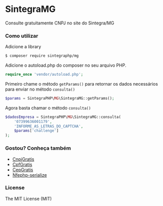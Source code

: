 # SintegraMG

Consulte gratuitamente CNPJ no site do Sintegra/MG

### Como utilizar

Adicione a library

```sh
$ composer require sintegraphp/mg
```

Adicione o autoload.php do composer no seu arquivo PHP.

```php
require_once 'vendor/autoload.php';  
```

Primeiro chame o método `getParams()` para retornar os dados necessários para enviar no método `consulta()` 

```php
$params = SintegraPHP\MG\SintegraMG::getParams();
```

Agora basta chamar o método `consulta()`

```php
$dadosEmpresa = SintegraPHP\MG\SintegraMG::consulta(
    '07399636001179',
    'INFORME_AS_LETRAS_DO_CAPTCHA',
    $params['challenge']
);
```

### Gostou? Conheça também

* [CnpjGratis](https://github.com/jansenfelipe/cnpj-gratis)
* [CpfGratis](https://github.com/jansenfelipe/cpf-gratis)
* [CepGratis](https://github.com/jansenfelipe/cep-gratis)
* [Nfephp-serialize](https://github.com/jansenfelipe/nfephp-serialize)

### License

The MIT License (MIT)
